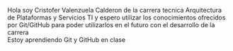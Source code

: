 Hola soy Cristofer Valenzuela Calderon de la carrera tecnica Arquitectura de Plataformas y Servicios TI y espero utilizar los conocimientos ofrecidos por Git/GitHub para poder utilizarlos en el futuro con el desarrollo de la carrera  
Estoy aprendiendo Git y GitHub en clase